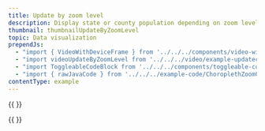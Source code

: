 ```yaml
---
title: Update by zoom level
description: Display state or county population depending on zoom level.
thumbnail: thumbnailUpdateByZoomLevel
topic: Data visualization
prependJs:
  - "import { VideoWithDeviceFrame } from '../../../components/video-with-device-frame'"
  - "import videoUpdateByZoomLevel from '../../../video/example-updatechoroplethlayerbyzoom.mp4'"
  - "import ToggleableCodeBlock from '../../../components/toggleable-code-block'"
  - "import { rawJavaCode } from '../../../example-code/ChoroplethZoomChangeActivity.js'"
contentType: example
---
```


{{
  <VideoWithDeviceFrame
    videoFile={videoUpdateByZoomLevel}
    rotation="horizontal"
    device="pixel-2"
  />
}}

<!-- Any notes about this example would go here.  -->

{{
  <ToggleableCodeBlock
    java={rawJavaCode}
  />
}}
